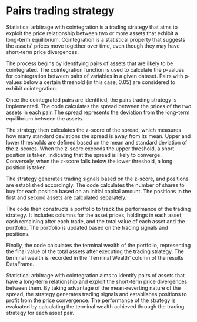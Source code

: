 # Pairs trading strategy
Statistical arbitrage with cointegration is a trading strategy that aims to exploit the price relationship between two or more assets that exhibit a long-term equilibrium. Cointegration is a statistical property that suggests the assets' prices move together over time, even though they may have short-term price divergences.<br>

The process begins by identifying pairs of assets that are likely to be cointegrated. The cointegration function is used to calculate the p-values for cointegration between pairs of variables in a given dataset. Pairs with p-values below a certain threshold (in this case, 0.05) are considered to exhibit cointegration.<br>

Once the cointegrated pairs are identified, the pairs trading strategy is implemented. The code calculates the spread between the prices of the two assets in each pair. The spread represents the deviation from the long-term equilibrium between the assets.<br>

The strategy then calculates the z-score of the spread, which measures how many standard deviations the spread is away from its mean. Upper and lower thresholds are defined based on the mean and standard deviation of the z-scores. When the z-score exceeds the upper threshold, a short position is taken, indicating that the spread is likely to converge. Conversely, when the z-score falls below the lower threshold, a long position is taken.<br>

The strategy generates trading signals based on the z-score, and positions are established accordingly. The code calculates the number of shares to buy for each position based on an initial capital amount. The positions in the first and second assets are calculated separately.<br>

The code then constructs a portfolio to track the performance of the trading strategy. It includes columns for the asset prices, holdings in each asset, cash remaining after each trade, and the total value of each asset and the portfolio. The portfolio is updated based on the trading signals and positions.<br>

Finally, the code calculates the terminal wealth of the portfolio, representing the final value of the total assets after executing the trading strategy. The terminal wealth is recorded in the 'Terminal Wealth' column of the results DataFrame.<br>

Statistical arbitrage with cointegration aims to identify pairs of assets that have a long-term relationship and exploit the short-term price divergences between them. By taking advantage of the mean-reverting nature of the spread, the strategy generates trading signals and establishes positions to profit from the price convergence. The performance of the strategy is evaluated by calculating the terminal wealth achieved through the trading strategy for each asset pair.
